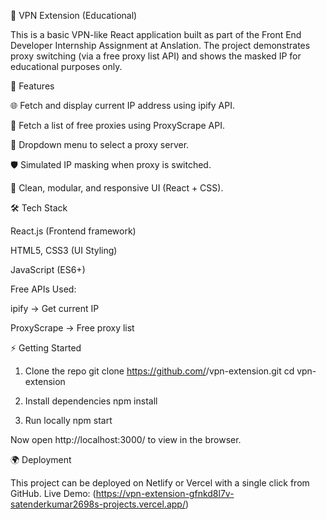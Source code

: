 🚀 VPN Extension (Educational)

This is a basic VPN-like React application built as part of the Front End Developer Internship Assignment at Anslation.
The project demonstrates proxy switching (via a free proxy list API) and shows the masked IP for educational purposes only.

📌 Features

🌐 Fetch and display current IP address using ipify API.

🔄 Fetch a list of free proxies using ProxyScrape API.

📑 Dropdown menu to select a proxy server.

🛡️ Simulated IP masking when proxy is switched.

🎨 Clean, modular, and responsive UI (React + CSS).

🛠️ Tech Stack

React.js (Frontend framework)

HTML5, CSS3 (UI Styling)

JavaScript (ES6+)

Free APIs Used:

ipify
 → Get current IP

ProxyScrape
 → Free proxy list

 ⚡ Getting Started
1. Clone the repo
git clone https://github.com/<your-username>/vpn-extension.git
cd vpn-extension

2. Install dependencies
npm install

3. Run locally
npm start


Now open http://localhost:3000/ to view in the browser.

🌍 Deployment

This project can be deployed on Netlify or Vercel with a single click from GitHub.
Live Demo: (https://vpn-extension-gfnkd8l7v-satenderkumar2698s-projects.vercel.app/)